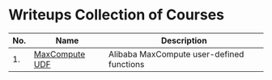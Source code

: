 # Writeups Collection of Courses
 
|No.|Name|Description|
|---|----|-----------|
|1.|[MaxCompute UDF](./MaxCompute-UDF/README.md)|Alibaba MaxCompute user-defined functions|
